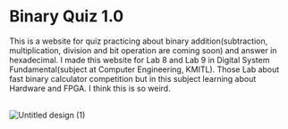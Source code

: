 # Binary Quiz 1.0
This is a website for quiz practicing about binary addition(subtraction, multiplication, division and bit operation are coming soon) 
and answer in hexadecimal. I made this website for Lab 8 and Lab 9 in Digital System Fundamental(subject at Computer Engineering, KMITL).
Those Lab about fast binary calculator competition but in this subject learning about Hardware and FPGA.
I think this is so weird. <br><br>


![Untitled design (1)](https://user-images.githubusercontent.com/86193685/199864687-c94bc80e-4276-4dff-a926-18479c2466f9.png)

